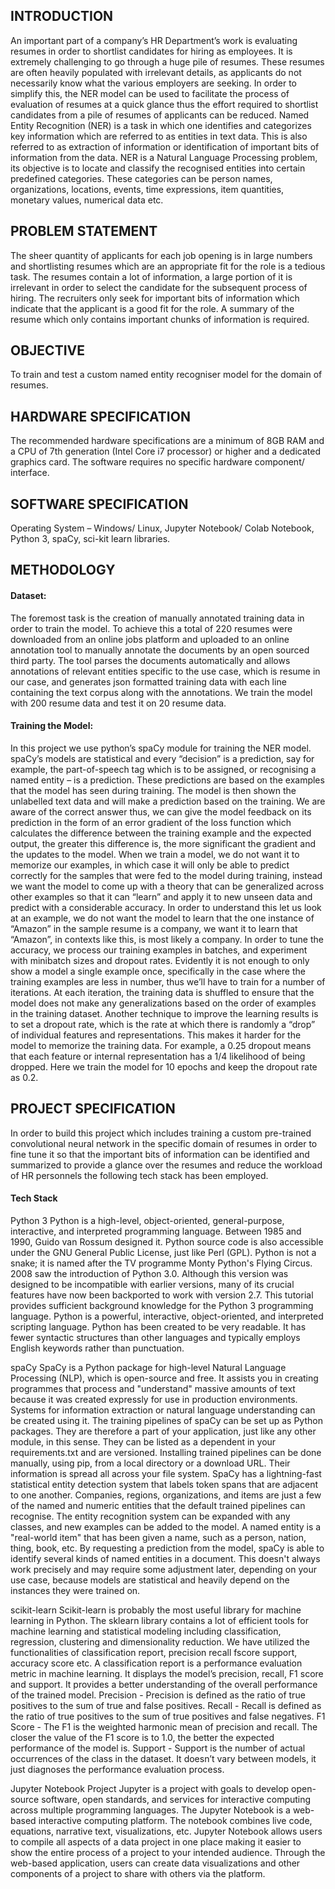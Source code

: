 ## INTRODUCTION
An important part of a company’s HR Department’s work is evaluating resumes in order to shortlist candidates for hiring as employees. It is extremely challenging to go through a huge pile
of resumes. These resumes are often heavily populated with irrelevant details, as applicants do not necessarily know what the various employers are seeking.
In order to simplify this, the NER model can be used to facilitate the process of evaluation of resumes at a quick glance thus the effort required to shortlist candidates from a pile of resumes of
applicants can be reduced.
Named Entity Recognition (NER) is a task in which one identifies and categorizes key information which are referred to as entities in text data. This is also referred to as extraction of
information or identification of important bits of information from the data. NER is a Natural Language Processing problem, its objective is to locate and classify the
recognised entities into certain predefined categories. These categories can be person names, organizations, locations, events, time expressions, item quantities, monetary values, numerical
data etc.

## PROBLEM STATEMENT
The sheer quantity of applicants for each job opening is in large numbers and shortlisting resumes which are an appropriate fit for the role is a tedious task. The resumes contain a lot of
information, a large portion of it is irrelevant in order to select the candidate for the subsequent process of hiring. The recruiters only seek for important bits of information which indicate that
the applicant is a good fit for the role. A summary of the resume which only contains important chunks of information is required.

## OBJECTIVE
To train and test a custom named entity recogniser model for the domain of resumes.

## HARDWARE SPECIFICATION
The recommended hardware specifications are a minimum of 8GB RAM and a CPU of 7th generation (Intel Core i7 processor) or higher and a dedicated graphics card. The software
requires no specific hardware component/ interface.

## SOFTWARE SPECIFICATION
Operating System – Windows/ Linux, Jupyter Notebook/ Colab Notebook, Python 3, spaCy, sci-kit learn libraries.

## METHODOLOGY
#### Dataset:
The foremost task is the creation of manually annotated training data in order to train the model. To achieve this a total of 220 resumes were downloaded from an online jobs platform and
uploaded to an online annotation tool to manually annotate the documents by an open sourced third party. The tool parses the documents automatically and allows annotations of relevant
entities specific to the use case, which is resume in our case, and generates json formatted training data with each line containing the text corpus along with the annotations. We train the model with
200 resume data and test it on 20 resume data.
#### Training the Model:
In this project we use python’s spaCy module for training the NER model. spaCy’s models are statistical and every “decision” is a prediction, say for example, the part-of-speech tag which is to
be assigned, or recognising a named entity – is a prediction. These predictions are based on the examples that the model has seen during training.
The model is then shown the unlabelled text data and will make a prediction based on the training. We are aware of the correct answer thus, we can give the model feedback on its prediction in the
form of an error gradient of the loss function which calculates the difference between the training example and the expected output, the greater this difference is, the more significant the gradient
and the updates to the model.
When we train a model, we do not want it to memorize our examples, in which case it will only be able to predict correctly for the samples that were fed to the model during training, instead we
want the model to come up with a theory that can be generalized across other examples so that it can “learn” and apply it to new unseen data and predict with a considerable accuracy. In order to
understand this let us look at an example, we do not want the model to learn that the one instance of “Amazon” in the sample resume is a company, we want it to learn that “Amazon”, in contexts
like this, is most likely a company. In order to tune the accuracy, we process our training examples in batches, and experiment with minibatch sizes and dropout rates.
Evidently it is not enough to only show a model a single example once, specifically in the case where the training examples are less in number, thus we’ll have to train for a number of iterations.
At each iteration, the training data is shuffled to ensure that the model does not make any generalizations based on the order of examples in the training dataset.
Another technique to improve the learning results is to set a dropout rate, which is the rate at which there is randomly a “drop” of individual features and representations. This makes it harder
for the model to memorize the training data. For example, a 0.25 dropout means that each feature or internal representation has a 1/4 likelihood of being dropped. Here we train the model for 10
epochs and keep the dropout rate as 0.2.

## PROJECT SPECIFICATION
In order to build this project which includes training a custom pre-trained convolutional neural network in the specific domain of resumes in order to fine tune it so that the important bits of
information can be identified and summarized to provide a glance over the resumes and reduce the workload of HR personnels the following tech stack has been employed.
#### Tech Stack

Python 3
Python is a high-level, object-oriented, general-purpose, interactive, and interpreted programming language. Between 1985 and 1990, Guido van Rossum designed it. Python source code is also
accessible under the GNU General Public License, just like Perl (GPL). Python is not a snake; it is named after the TV programme Monty Python's Flying Circus.
2008 saw the introduction of Python 3.0. Although this version was designed to be incompatible with earlier versions, many of its crucial features have now been backported to work with version
2.7. This tutorial provides sufficient background knowledge for the Python 3 programming language. Python is a powerful, interactive, object-oriented, and interpreted scripting language. Python has
been created to be very readable. It has fewer syntactic structures than other languages and typically employs English keywords rather than punctuation.

spaCy
SpaCy is a Python package for high-level Natural Language Processing (NLP), which is open-source and free. It assists you in creating programmes that process and "understand" massive amounts of text
because it was created expressly for use in production environments. Systems for information extraction or natural language understanding can be created using it.
The training pipelines of spaCy can be set up as Python packages. They are therefore a part of your application, just like any other module, in this sense. They can be listed as a dependent in your
requirements.txt and are versioned. Installing trained pipelines can be done manually, using pip, from a local directory or a download URL. Their information is spread all across your file system.
SpaCy has a lightning-fast statistical entity detection system that labels token spans that are adjacent to one another. Companies, regions, organizations, and items are just a few of the named and numeric
entities that the default trained pipelines can recognise. The entity recognition system can be expanded with any classes, and new examples can be added to the model.
A named entity is a "real-world item" that has been given a name, such as a person, nation, thing, book, etc. By requesting a prediction from the model, spaCy is able to identify several kinds of named entities
in a document. This doesn't always work precisely and may require some adjustment later, depending on your use case, because models are statistical and heavily depend on the instances they were trained on.

scikit-learn
Scikit-learn is probably the most useful library for machine learning in Python. The sklearn library contains a lot of efficient tools for machine learning and statistical modeling including classification,
regression, clustering and dimensionality reduction. We have utilized the functionalities of classification report, precision recall fscore support, accuracy
score etc. A classification report is a performance evaluation metric in machine learning. It displays the model’s precision, recall, F1 score and support. It provides a better understanding of the overall performance of
the trained model. 
Precision - Precision is defined as the ratio of true positives to the sum of true and false positives.
Recall - Recall is defined as the ratio of true positives to the sum of true positives and false negatives.
F1 Score - The F1 is the weighted harmonic mean of precision and recall. The closer the value of the F1 score is to 1.0, the better the expected performance of the model is.
Support - Support is the number of actual occurrences of the class in the dataset. It doesn’t vary between models, it just diagnoses the performance evaluation process.

Jupyter Notebook
Project Jupyter is a project with goals to develop open-source software, open standards, and services for interactive computing across multiple programming languages. The Jupyter Notebook is a web-based
interactive computing platform. The notebook combines live code, equations, narrative text, visualizations, etc. Jupyter Notebook allows users to compile all aspects of a data project in one place making it easier to show the entire process of a project to your intended audience. Through the web-based application, users
can create data visualizations and other components of a project to share with others via the platform.
